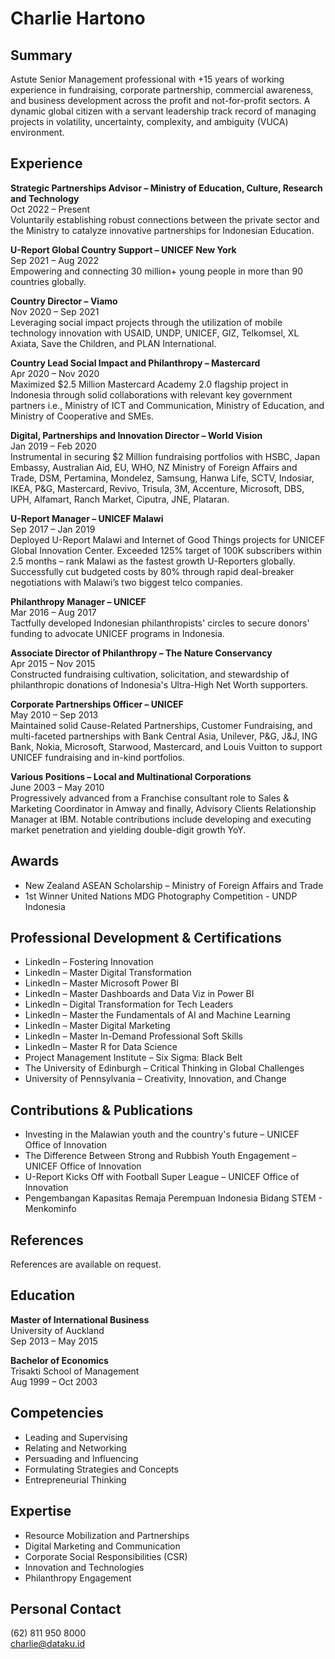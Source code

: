 # Charlie Hartono

## Summary

Astute Senior Management professional with +15 years of working experience in fundraising, corporate partnership, commercial awareness, and business development across the profit and not-for-profit sectors. A dynamic global citizen with a servant leadership track record of managing projects in volatility, uncertainty, complexity, and ambiguity (VUCA) environment.

## Experience

**Strategic Partnerships Advisor – Ministry of Education, Culture, Research and Technology**  
Oct 2022 – Present  
Voluntarily establishing robust connections between the private sector and the Ministry to catalyze innovative partnerships for Indonesian Education.

**U-Report Global Country Support – UNICEF New York**  
Sep 2021 – Aug 2022  
Empowering and connecting 30 million+ young people in more than 90 countries globally.

**Country Director – Viamo**  
Nov 2020 – Sep 2021  
Leveraging social impact projects through the utilization of mobile technology innovation with USAID, UNDP, UNICEF, GIZ, Telkomsel, XL Axiata, Save the Children, and PLAN International.

**Country Lead Social Impact and Philanthropy – Mastercard**  
Apr 2020 – Nov 2020  
Maximized $2.5 Million Mastercard Academy 2.0 flagship project in Indonesia through solid collaborations with relevant key government partners i.e., Ministry of ICT and Communication, Ministry of Education, and Ministry of Cooperative and SMEs.

**Digital, Partnerships and Innovation Director – World Vision**  
Jan 2019 – Feb 2020  
Instrumental in securing $2 Million fundraising portfolios with HSBC, Japan Embassy, Australian Aid, EU, WHO, NZ Ministry of Foreign Affairs and Trade, DSM, Pertamina, Mondelez, Samsung, Hanwa Life, SCTV, Indosiar, IKEA, P&G, Mastercard, Revivo, Trisula, 3M, Accenture, Microsoft, DBS, UPH, Alfamart, Ranch Market, Ciputra, JNE, Plataran.

**U-Report Manager – UNICEF Malawi**  
Sep 2017 – Jan 2019  
Deployed U-Report Malawi and Internet of Good Things projects for UNICEF Global Innovation Center. Exceeded 125% target of 100K subscribers within 2.5 months – rank Malawi as the fastest growth U-Reporters globally. Successfully cut budgeted costs by 80% through rapid deal-breaker negotiations with Malawi’s two biggest telco companies.

**Philanthropy Manager – UNICEF**  
Mar 2016 – Aug 2017  
Tactfully developed Indonesian philanthropists' circles to secure donors' funding to advocate UNICEF programs in Indonesia.

**Associate Director of Philanthropy – The Nature Conservancy**  
Apr 2015 – Nov 2015  
Constructed fundraising cultivation, solicitation, and stewardship of philanthropic donations of Indonesia's Ultra-High Net Worth supporters.

**Corporate Partnerships Officer – UNICEF**  
May 2010 – Sep 2013  
Maintained solid Cause-Related Partnerships, Customer Fundraising, and multi-faceted partnerships with Bank Central Asia, Unilever, P&G, J&J, ING Bank, Nokia, Microsoft, Starwood, Mastercard, and Louis Vuitton to support UNICEF fundraising and in-kind portfolios.

**Various Positions – Local and Multinational Corporations**  
June 2003 – May 2010  
Progressively advanced from a Franchise consultant role to Sales & Marketing Coordinator in Amway and finally, Advisory Clients Relationship Manager at IBM. Notable contributions include developing and executing market penetration and yielding double-digit growth YoY.

## Awards

- New Zealand ASEAN Scholarship – Ministry of Foreign Affairs and Trade
- 1st Winner United Nations MDG Photography Competition - UNDP Indonesia

## Professional Development & Certifications

- LinkedIn – Fostering Innovation
- LinkedIn – Master Digital Transformation
- LinkedIn – Master Microsoft Power BI
- LinkedIn – Master Dashboards and Data Viz in Power BI
- LinkedIn – Digital Transformation for Tech Leaders
- LinkedIn – Master the Fundamentals of AI and Machine Learning
- LinkedIn – Master Digital Marketing
- LinkedIn – Master In-Demand Professional Soft Skills
- LinkedIn – Master R for Data Science
- Project Management Institute – Six Sigma: Black Belt
- The University of Edinburgh – Critical Thinking in Global Challenges
- University of Pennsylvania – Creativity, Innovation, and Change

## Contributions & Publications

- Investing in the Malawian youth and the country's future – UNICEF Office of Innovation
- The Difference Between Strong and Rubbish Youth Engagement – UNICEF Office of Innovation
- U-Report Kicks Off with Football Super League – UNICEF Office of Innovation
- Pengembangan Kapasitas Remaja Perempuan Indonesia Bidang STEM - Menkominfo

## References

References are available on request.

## Education

**Master of International Business**  
University of Auckland  
Sep 2013 – May 2015

**Bachelor of Economics**  
Trisakti School of Management  
Aug 1999 – Oct 2003

## Competencies

- Leading and Supervising
- Relating and Networking
- Persuading and Influencing
- Formulating Strategies and Concepts
- Entrepreneurial Thinking

## Expertise

- Resource Mobilization and Partnerships
- Digital Marketing and Communication
- Corporate Social Responsibilities (CSR)
- Innovation and Technologies
- Philanthropy Engagement

## Personal Contact
(62) 811 950 8000  
charlie@dataku.id
